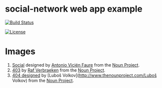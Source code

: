 # social-network web app example

[![Build Status](http://img.shields.io/travis/henvic/social-network/master.svg?style=flat)](https://travis-ci.org/henvic/social-network)

[![License](https://poser.pugx.org/henvic/social-network/license.svg)](http://henvic.mit-license.org/)

# Images
1. [Social](http://thenounproject.com/term/social/59189/) designed by [Antonio Vicién Faure](http://www.thenounproject.com/antoniopolonio) from the [Noun Project](http://www.thenounproject.com).
2. [403](http://thenounproject.com/term/forbidden/70625/) by [Raf Verbraeken](http://thenounproject.com/Rafverbraeken) from the [Noun Project](http://www.thenounproject.com).
3. [404 designed](http://thenounproject.com/term/404/20804/) by [Luboš Volkov](http://www.thenounproject.com/Luboš Volkov) from the [Noun Project](http://www.thenounproject.com).
